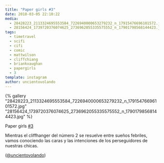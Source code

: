 ```yaml
---
title: "Paper girls #3"
date: 2018-03-05 22:10:22
media: 
  - 28428223_2113324695553584_7226940000653279232_n_17915476696101572.jpg
  - 28156424_1739720376074625_2736962055335575552_n_17901798568144423.jpg
tags: 
  - timetravel
  - scifi
  - cifi
  - comic
  - mattwilson
  - cliffchiang
  - briankvaughan
  - papergirls
  - 3
template: instagram
author: uncientovolando
---
```


{% gallery "28428223_2113324695553584_7226940000653279232_n_17915476696101572.jpg" "28156424_1739720376074625_2736962055335575552_n_17901798568144423.jpg" %}

Paper girls [#3](/etiquetas/3)

Mientras el cliffhanger del número 2 se resuelve entre sueños febriles, vamos conociendo las caras y las intenciones de los perseguidores de nuestras chicas.

([@uncientovolando](https://instagram.com/uncientovolando))
